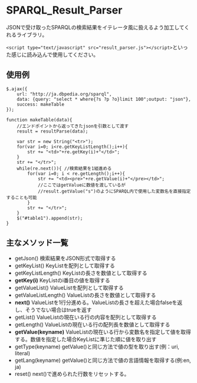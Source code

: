 SPARQL_Result_Parser
=============
JSONで受け取ったSPARQLの検索結果をイテレータ風に扱えるよう加工してくれるライブラリ。

`<script type="text/javascript" src="result_parser.js"></script>`といった感じに読み込んで使用してください。

使用例
------------
	$.ajax({
		url: "http://ja.dbpedia.org/sparql",
		data: {query: "select * where{?s ?p ?o}limit 100";output: "json"},
		success: makeTable
	});
	
	function makeTable(data){
		//エンドポイントから返ってきたjsonを引数として渡す
		result = resultParse(data);
		
		var str = new String("<tr>");
		for(var i=0; i<re.getKeyListLength();i++){
			str += "<td>"+re.getKey(i)+"</td>";
		}
		str += "</tr>";
		while(re.next()){ //検索結果を1組進める
			for(var i=0; i < re.getLength();i++){
				str += "<td><pre>"+re.getValue(i)+"</pre></td>";
				//ここではgetValueに数値を渡しているが
				//result.getValue("s")のようにSPARQL内で使用した変数名を直接指定することも可能
			}
			str += "</tr>";
		}
		$("#table1").append(str);
	}

主なメソッド一覧
---------------
* getJson()	検索結果をJSON形式で取得する
* getKeyList()	KeyListを配列として取得する
* getKeyListLength()	KeyListの長さを数値として取得する
* **getKey(i)**	KeyListのi番目の値を取得する
* getValueList()	ValueListを配列として取得する
* getValueListLength()	ValueListの長さを数値として取得する
* **next()**	ValueListを1行分進める。ValueListの長さを超えた場合falseを返し、そうでない場合はtrueを返す
* getList()	ValueListの現在いる行の内容を配列として取得する
* getLength()	ValueListの現在いる行の配列長を数値として取得する
* **getValue(keyname)**	ValueListの現在いる行から変数名を指定して値を取得する。数値を指定した場合KeyListに準じた順に値を取り出す
* getType(keyname)	getValue()と同じ方法で値の型を取り出す(例：uri, literal)
* getLang(keyname)	getValue()と同じ方法で値の言語情報を取得する(例:en, ja)
* reset()	next()で進められた行数をリセットする。
